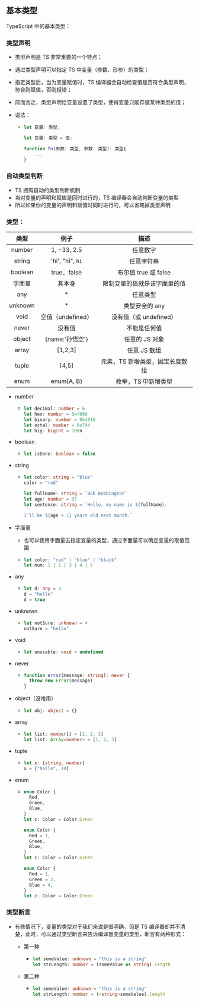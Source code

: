 ## **基本类型**

TypeScript 中的基本类型：

### 类型声明

- 类型声明是 TS 非常重要的一个特点；

- 通过类型声明可以指定 TS 中变量（参数、形参）的类型；

- 指定类型后，当为变量赋值时，TS 编译器会自动检查值是否符合类型声明，符合则赋值，否则报错；

- 简而言之，类型声明给变量设置了类型，使得变量只能存储某种类型的值；

- 语法：

  - ```typescript
    let 变量: 类型;

    let 变量: 类型 = 值;

    function fn(参数: 类型, 参数: 类型): 类型{
        ...
    }
    ```

### 自动类型判断

- TS 拥有自动的类型判断机制
- 当对变量的声明和赋值是同时进行的，TS 编译器会自动判断变量的类型
- 所以如果你的变量的声明和赋值时同时进行的，可以省略掉类型声明

### 类型：

| **类型** |     **例子**      |            **描述**             |
| :------: | :---------------: | :-----------------------------: |
|  number  |    1, -33, 2.5    |            任意数字             |
|  string  | 'hi', "hi", `hi`  |           任意字符串            |
| boolean  |    true、false    |      布尔值 true 或 false       |
|  字面量  |      其本身       |  限制变量的值就是该字面量的值   |
|   any    |        \*         |            任意类型             |
| unknown  |        \*         |         类型安全的 any          |
|   void   | 空值（undefined） |     没有值（或 undefined）      |
|  never   |      没有值       |          不能是任何值           |
|  object  |  {name:'孙悟空'}  |         任意的 JS 对象          |
|  array   |      [1,2,3]      |          任意 JS 数组           |
|  tuple   |       [4,5]       | 元素，TS 新增类型，固定长度数组 |
|   enum   |    enum{A, B}     |       枚举，TS 中新增类型       |

- number

  - ```typescript
    let decimal: number = 6
    let hex: number = 0xf00d
    let binary: number = 0b1010
    let octal: number = 0o744
    let big: bigint = 100n
    ```

- boolean

  - ```typescript
    let isDone: boolean = false
    ```

- string

  - ```typescript
    let color: string = "blue"
    color = "red"

    let fullName: string = `Bob Bobbington`
    let age: number = 37
    let sentence: string = `Hello, my name is ${fullName}.
    
    I'll be ${age + 1} years old next month.`
    ```

- 字面量

  - 也可以使用字面量去指定变量的类型，通过字面量可以确定变量的取值范围

  - ```typescript
    let color: "red" | "blue" | "black"
    let num: 1 | 2 | 3 | 4 | 5
    ```

- any

  - ```typescript
    let d: any = 4
    d = "hello"
    d = true
    ```

- unknown

  - ```typescript
    let notSure: unknown = 4
    notSure = "hello"
    ```

- void

  - ```typescript
    let unusable: void = undefined
    ```

- never

  - ```typescript
    function error(message: string): never {
      throw new Error(message)
    }
    ```

- object（没啥用）

  - ```typescript
    let obj: object = {}
    ```

- array

  - ```typescript
    let list: number[] = [1, 2, 3]
    let list: Array<number> = [1, 2, 3]
    ```

- tuple

  - ```typescript
    let x: [string, number]
    x = ["hello", 10]
    ```

- enum

  - ```typescript
    enum Color {
      Red,
      Green,
      Blue,
    }
    let c: Color = Color.Green

    enum Color {
      Red = 1,
      Green,
      Blue,
    }
    let c: Color = Color.Green

    enum Color {
      Red = 1,
      Green = 2,
      Blue = 4,
    }
    let c: Color = Color.Green
    ```

### 类型断言

- 有些情况下，变量的类型对于我们来说是很明确，但是 TS 编译器却并不清楚，此时，可以通过类型断言来告诉编译器变量的类型，断言有两种形式：

  - 第一种

    - ```typescript
      let someValue: unknown = "this is a string"
      let strLength: number = (someValue as string).length
      ```

  - 第二种

    - ```typescript
      let someValue: unknown = "this is a string"
      let strLength: number = (<string>someValue).length
      ```
